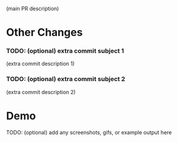 (main PR description)

# Other Changes

### TODO: (optional) extra commit subject 1

(extra commit description 1)

### TODO: (optional) extra commit subject 2

(extra commit description 2)

# Demo

TODO: (optional) add any screenshots, gifs, or example output here
